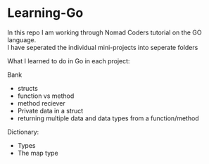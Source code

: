 # Learning-Go
In this repo I am working through Nomad Coders tutorial on the GO language.  
I have seperated the individual mini-projects into seperate folders  

What I learned to do in Go in each project:

Bank
 - structs
 - function vs method
 - method reciever
 - Private data in a struct
 - returning multiple data and data types from a function/method


Dictionary:
 - Types
 - The map type
